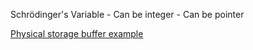 Schrödinger's Variable - Can be integer - Can be pointer

[Physical storage buffer example](https://github.com/KhronosGroup/SPIRV-Guide/blob/master/chapters/examples/access_chains/example_physical.spvasm)

